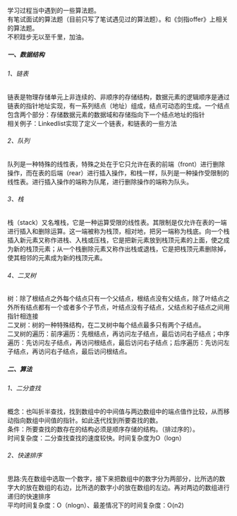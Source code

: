 学习过程当中遇到的一些算法题。<br>
有笔试面试的算法题（目前只写了笔试遇见过的算法题）。和《剑指offer》上相关的算法题。<br>
不积跬步无以至千里，加油。<br>

##### 一、数据结构<br>
   ###### 1、链表<br>
   链表是物理存储单元上非连续的、非顺序的存储结构，数据元素的逻辑顺序是通过链表的指针地址实现，有一系列结点（地址）组成，结点可动态的生成。一个结点包含两个部分：存储数据元素的数据域和存储指向下一个结点地址的指针<br>
   相关例子：Linkedlist实现了定义一个链表，和链表的一些方法<br>
   ###### 2、队列<br>
   队列是一种特殊的线性表，特殊之处在于它只允许在表的前端（front）进行删除操作，而在表的后端（rear）进行插入操作，和栈一样，队列是一种操作受限制的线性表。进行插入操作的端称为队尾，进行删除操作的端称为队头。<br>
   ###### 3、栈<br>
   栈（stack）又名堆栈，它是一种运算受限的线性表。其限制是仅允许在表的一端进行插入和删除运算。这一端被称为栈顶，相对地，把另一端称为栈底。向一个栈插入新元素又称作进栈、入栈或压栈，它是把新元素放到栈顶元素的上面，使之成为新的栈顶元素；从一个栈删除元素又称作出栈或退栈，它是把栈顶元素删除掉，使其相邻的元素成为新的栈顶元素。<br>
   ###### 4、二叉树<br>
   树：除了根结点之外每个结点只有一个父结点，根结点没有父结点，除了叶结点之外所有结点都有一个或者多个子节点，叶结点没有子结点，父结点和子结点之间用指针相连接<br>
   二叉树：树的一种特殊结构，在二叉树中每个结点最多只有两个子结点。<br>
   二叉树的遍历：前序遍历：先根结点，再访问左子结点，最后访问右子结点；中序遍历：先访问左子结点，再访问根结点，最后访问右子结点；后序遍历：先访问左子结点，再访问右子结点，最后访问根结点。<br>
##### 二、算法<br>
   ###### 1、二分查找<br>
   概念：也叫折半查找，找到数组中的中间值与两边数组中的端点值作比较，从而移动指向数组中间值的指针。如此迭代找到所要查找的数。<br>
   条件：所要查找的数存在的结构必须是顺序存储的结构。（排过序的）。<br>
   时间复杂度：二分查找查找的速度较快。时间复杂度为O（logn）<br>
   ###### 2、快速排序<br>
   思路:先在数组中选取一个数字，接下来把数组中的数字分为两部分，比所选的数字大的放在数组的右边，比所选的数字小的放在数组的左边。再对两边的数组进行递归的快速排序<br>
   平均时间复杂度：O（nlogn）、最差情况下的时间复杂度：O(n2)<br>
	

